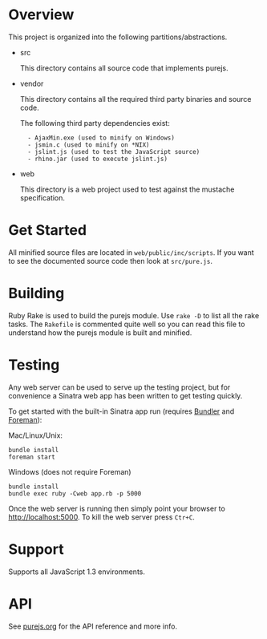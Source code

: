 # Overview

This project is organized into the following partitions/abstractions.

- src

	This directory contains all source code that implements purejs.

- vendor

	This directory contains all the required third party binaries and source code.

	The following third party dependencies exist:

		- AjaxMin.exe (used to minify on Windows)
		- jsmin.c (used to minify on *NIX)
		- jslint.js (used to test the JavaScript source)
		- rhino.jar (used to execute jslint.js)

- web

	This directory is a web project used to test against the mustache specification.


# Get Started

All minified source files are located in `web/public/inc/scripts`. If you want to see the documented
source code then look at `src/pure.js`.


# Building

Ruby Rake is used to build the purejs module. Use `rake -D` to list all the rake tasks.
The `Rakefile` is commented quite well so you can read this file to understand how
the purejs module is built and minified.


# Testing

Any web server can be used to serve up the testing project, but for convenience a Sinatra web app
has been written to get testing quickly.

To get started with the built-in Sinatra app run (requires [Bundler](http://gembundler.com/) and [Foreman](https://github.com/ddollar/foreman)):

Mac/Linux/Unix:

	bundle install
	foreman start

Windows (does not require Foreman)

	bundle install
	bundle exec ruby -Cweb app.rb -p 5000

Once the web server is running then simply point your browser to [http://localhost:5000](http://localhost:5000).
To kill the web server press `Ctr+C`.


# Support

Supports all JavaScript 1.3 environments.


# API

See [purejs.org](http://www.purejs.org) for the API reference and more info.